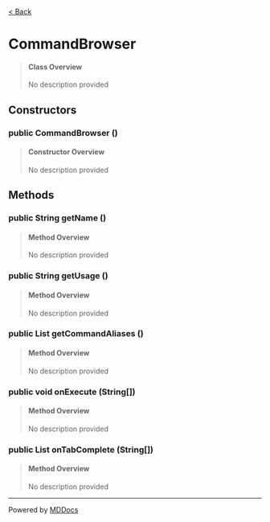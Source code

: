 [< Back](..)
# CommandBrowser #
>#### Class Overview ####
>No description provided
## Constructors ##
### public CommandBrowser () ###
>#### Constructor Overview ####
>No description provided
>
## Methods ##
### public String getName () ###
>#### Method Overview ####
>No description provided
>
### public String getUsage () ###
>#### Method Overview ####
>No description provided
>
### public List getCommandAliases () ###
>#### Method Overview ####
>No description provided
>
### public void onExecute (String[]) ###
>#### Method Overview ####
>No description provided
>
### public List onTabComplete (String[]) ###
>#### Method Overview ####
>No description provided
>

---
Powered by [MDDocs](https://github.com/VRCube/MDDocs)